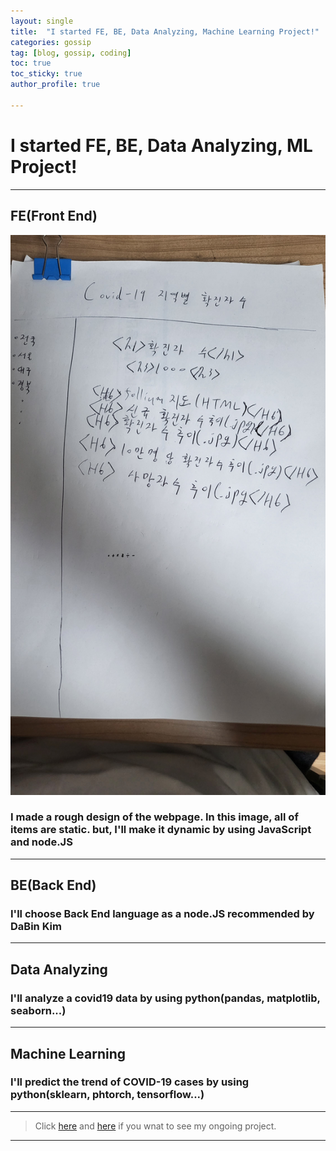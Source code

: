 ```yaml
---
layout: single
title:  "I started FE, BE, Data Analyzing, Machine Learning Project!"
categories: gossip
tag: [blog, gossip, coding]
toc: true
toc_sticky: true
author_profile: true

---
```

# I started FE, BE, Data Analyzing, ML Project!
---
## FE(Front End)
![Front_End](/images/2022-02-17-Project_1/FE.jpg)
### I made a rough design of the webpage. In this image, all of items are static. but, I'll make it dynamic by using JavaScript and node.JS
---
## BE(Back End)
### I'll choose Back End language as a node.JS recommended by DaBin Kim
---
## Data Analyzing
### I'll analyze a covid19 data by using python(pandas, matplotlib, seaborn...)
---
## Machine Learning
### I'll predict the trend of COVID-19 cases by using python(sklearn, phtorch, tensorflow...)
---
>Click [here](https://majorwallet.github.io/COVID19_HTML/) and [here](https://majorwallet.github.io/Covid-19_Data_Analysis_using_API/) if you wnat to see my ongoing project.
---